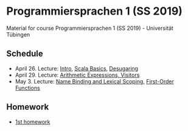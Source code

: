 # Programmiersprachen 1 (SS 2019)
Material for course Programmiersprachen 1 (SS 2019) - Universität Tübingen

## Schedule
- April 26. Lecture: [Intro](lecturenotes/01-intro.scala), [Scala Basics](lecturenotes/02-scala-basics.scala), [Desugaring](lecturenotes/03-desugaring.scala)
- April 29. Lecture: [Arithmetic Expressions, Visitors](lecturenotes/04-ae.scala)
- May 3. Lecture: [Name Binding and Lexical Scoping](lecturenotes/05-wae.scala), [First-Order Functions](lecturenotes/06-f1wae.scala)

## Homework
- [1st homework](exercises/01Hw.scala)
